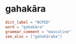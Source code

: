 # gahakāra

``` toml
dict_label = "NCPED"
word = "gahakāra"
grammar_comment = "masculine"
see_also = ["gahakāraka"]
```

